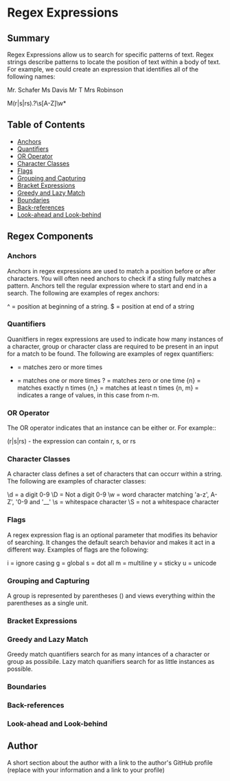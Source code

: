 # Regex Expressions

## Summary

Regex Expressions allow us to search for specific patterns of text. Regex strings describe patterns to locate the position of text within a body of text. For example, we could create an expression that identifies all of the following names:

Mr. Schafer
Ms Davis
Mr T
Mrs Robinson

M(r|s|rs)\.?\s[A-Z]\w*

## Table of Contents

- [Anchors](#anchors)
- [Quantifiers](#quantifiers)
- [OR Operator](#or-operator)
- [Character Classes](#character-classes)
- [Flags](#flags)
- [Grouping and Capturing](#grouping-and-capturing)
- [Bracket Expressions](#bracket-expressions)
- [Greedy and Lazy Match](#greedy-and-lazy-match)
- [Boundaries](#boundaries)
- [Back-references](#back-references)
- [Look-ahead and Look-behind](#look-ahead-and-look-behind)

## Regex Components

### Anchors

Anchors in regex expressions are used to match a position before or after characters. You will often need anchors to check if a sting fully matches a pattern. Anchors tell the regular expression where to start and end in a search. The following are examples of regex anchors:

^ = position at beginning of a string.
$ = position at end of a string

### Quantifiers

Quanitfiers in regex expressions are used to indicate how many instances of a character, group or character class are required to be present in an input for a match to be found. The following are examples of regex quantifiers:

* = matches zero or more times
+ = matches one or more times
? = matches zero or one time
{n} = matches exactly n times
{n,} = matches at least n times
{n, m} = indicates a range of values, in this case from n-m.

### OR Operator

The OR operator indicates that an instance can be either or. For example::

(r|s|rs) - the expression can contain r, s, or rs


### Character Classes

A character class defines a set of characters that can occurr within a string. The following are examples of character classes:

\d = a digit 0-9
\D = Not a digit 0-9
\w = word character matching 'a-z', A-Z', '0-9 and '__'
\s = whitespace character
\S = not a whitespace character


### Flags

A regex expression flag is an optional parameter that modifies its behavior of searching. It changes the default search behavior and makes it act in a different way. Examples of flags are the following:

i = ignore casing
g = global
s = dot all
m = multiline
y = sticky
u = unicode

### Grouping and Capturing

A group is represented by parentheses () and views everything within the parentheses as a single unit.
### Bracket Expressions

### Greedy and Lazy Match

Greedy match quantifiers search for as many intances of a character or group as possibile.
Lazy match quanifiers search for as little instances as possible. 

### Boundaries

### Back-references

### Look-ahead and Look-behind

## Author

A short section about the author with a link to the author's GitHub profile (replace with your information and a link to your profile)
